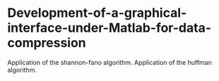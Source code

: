 # Development-of-a-graphical-interface-under-Matlab-for-data-compression
Application of the shannon-fano algorithm.
Application of the huffman algorithm.

